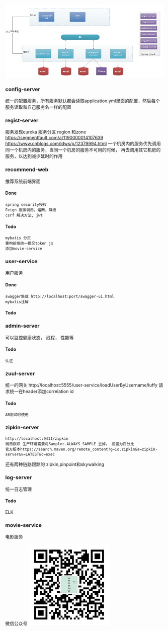 ![image](../img/spring-cloud-arch.png)
### config-server
统一的配置服务，所有服务默认都会读取application.yml里面的配置，然后每个服务读取和自己服务名一样的配置

### regist-server
服务发现eureka
服务分区 region 和zone  https://segmentfault.com/a/1190000014107639
https://www.cnblogs.com/ldws/p/12379994.html
一个机房内的服务优先调用同一个机房内的服务，当同一个机房的服务不可用的时候，
再去调用其它机房的服务，以达到减少延时的作用

### recommend-web
推荐系统前端界面
#### Done
```task
spring security授权
Feign 服务调用，熔断，降级
csrf 解决方法, jwt
```
#### Todo 
```task
mybatis 分页
重构前端统一提交token js
添加movie-service
```

### user-service
用户服务
#### Done
```task
swagger集成 http://localhost:port/swagger-ui.html
mybatis注解
```
#### Todo

### admin-server
可以监控健康状态， 线程， 性能等
#### Todo
```task
认证
```

### zuul-server
统一的网关
http://localhost:5555/user-service/loadUserByUsername/luffy
请求统一在header添加correlation id

#### Todo
```
AB测试时使用 
```

### zipkin-server
```
http://localhost:9411/zipkin
调用跟踪 生产环境需要将Sampler.ALWAYS_SAMPLE 去掉， 设置为百分比
官方版本https://search.maven.org/remote_content?g=io.zipkin&a=zipkin-server&v=LATEST&c=exec
```
还有两种链路跟踪的
zipkin,pinpoint和skywalking

### log-server
统一日志管理
#### Todo
ELK

### movie-service
电影服务

微信公众号
![image](../img/weixin.jpg)
